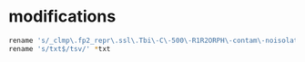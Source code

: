 # modifications

```bash
rename 's/_clmp\.fp2_repr\.ssl\.Tbi\-C\-500\-R1R2ORPH\-contam\-noisolate\-RG//' *txt
rename 's/txt$/tsv/' *txt
```
